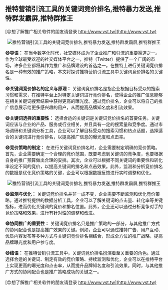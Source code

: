 ## **推特营销引流工具的关键词竞价排名,推特暴力发送,推特群发霸屏,推特群推王**

[😍想了解推广相关软件的朋友请登录 http://www.vst.tw](http://www.vst.tw)

 <center><img src="https://vst.tw/MP4/tuiguang/png/5.png" alt="推特营销引流工具的关键词竞价排名,推特暴力发送,推特群发霸屏,推特群推王"></center>

**😄导语：**
在当今数字化时代，社交媒体成为了企业推广和引流的重要渠道之一。作为全球最受欢迎的社交媒体平台之一，推特（Twitter）提供了一个广阔的市场，许多企业都将其作为推广和品牌建设的首选之一。在推特上进行关键词竞价排名是一种有效的推广策略，本文将探讨推特营销引流工具中关键词竞价排名的关键性。

**😄关键词竞价排名的定义与原理：**
关键词竞价排名是指企业根据目标受众的搜索习惯和需求，在推特平台上对特定关键词进行竞价排名，使得企业的推广信息能够在相关关键词搜索结果中获得更高的曝光度。通过竞价排名，企业可以将自己的推广信息展示给更多感兴趣的用户，从而提高品牌知名度和引流效果。

**😄关键词选择的重要性：**
选择合适的关键词是关键词竞价排名的首要任务。关键词应该与企业的产品、服务或行业相关，并且具有一定的搜索量和竞争度。通过市场调研和关键词分析工具，企业可以了解目标受众的搜索习惯和热点话题，选择适合的关键词进行竞价排名，以提高推广信息的曝光度和点击率。

**😄竞价策略的制定：**
在进行关键词竞价排名时，企业需要制定明确的竞价策略。首先，企业需要确定一个合理的竞价范围，既要考虑到关键词的竞争度，也要根据自身的推广预算做出合理的安排。其次，企业可以根据不同关键词的重要性和转化率设定不同的竞价，以提高关键词的排名和点击效果。此外，监测和分析竞价排名的数据是优化竞价策略的关键，企业可以根据数据反馈进行实时调整和优化。

 <center><img src="https://vst.tw/MP4/tuiguang/png/6.png" alt="推特营销引流工具的关键词竞价排名,推特暴力发送,推特群发霸屏,推特群推王"></center>

**😄监测与优化：**
关键词竞价排名并非一成不变，企业需要不断监测和优化竞价策略。通过推特提供的数据分析工具，企业可以了解关键词的点击量、转化率等关键指标，进而优化关键词的竞价和排名位置。此外，企业还可以通过分析竞争对手的竞价策略和效果，进行有针对性的调整和改进。

**😄协同推广的重要性：**
关键词竞价排名只是推广策略的一部分，与其他推广方式的协同配合也是提高推广效果的关键。例如，企业可以通过推特广告、用户互动、优质内容发布等多种方式与关键词竞价排名相结合，形成全方位的推广战略，提高品牌曝光度和用户参与度。

**😄结语：**
在推特营销引流工具中，关键词竞价排名扮演着至关重要的角色。通过选择合适的关键词、制定有效的竞价策略、持续监测和优化，企业可以在推特平台上实现更高的曝光度和点击率，从而提升品牌知名度和引流效果。同时，与其他推广方式的协同配合也是推广策略成功的关键之一。

[😍想了解推广相关软件的朋友请登录 http://www.vst.tw](http://www.vst.tw)



